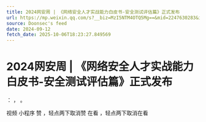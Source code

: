 ```yaml
---
title: 2024网安周 | 《网络安全人才实战能力白皮书-安全测试评估篇》正式发布
url: https://mp.weixin.qq.com/s?__biz=MzI5NTM4OTQ5Mg==&mid=2247630283&idx=3&sn=0ca5d4fb3c3356081550cf613879c337
source: Doonsec's feed
date: 2024-09-12
fetch_date: 2025-10-06T18:23:27.849569
---
```


# 2024网安周 | 《网络安全人才实战能力白皮书-安全测试评估篇》正式发布

：
，
。

视频
小程序
赞
，轻点两下取消赞
在看
，轻点两下取消在看